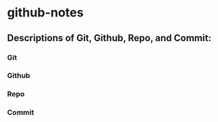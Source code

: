 # github-notes
## Descriptions of Git, Github, Repo, and Commit:
### Git

### Github

### Repo

### Commit

